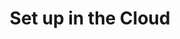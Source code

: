 ---
title: "Set up in the Cloud"
linkTitle: "Set up in the Cloud"
description: "Information about setting up observability in the cloud for a CORTEX Innovation platform."
---